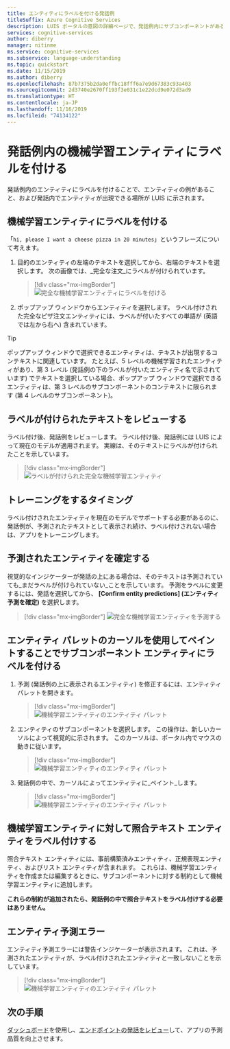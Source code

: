 ```yaml
---
title: エンティティにラベルを付ける発話例
titleSuffix: Azure Cognitive Services
description: LUIS ポータルの意図の詳細ページで、発話例内にサブコンポーネントがある機械学習エンティティにラベルを付ける方法について説明します。
services: cognitive-services
author: diberry
manager: nitinme
ms.service: cognitive-services
ms.subservice: language-understanding
ms.topic: quickstart
ms.date: 11/15/2019
ms.author: diberry
ms.openlocfilehash: 87b7375b2da0effbc18fff6a7e9d67383c93a403
ms.sourcegitcommit: 2d3740e2670ff193f3e031c1e22dcd9e072d3ad9
ms.translationtype: HT
ms.contentlocale: ja-JP
ms.lasthandoff: 11/16/2019
ms.locfileid: "74134122"
---
```

# <a name="label-machine-learned-entity-in-an-example-utterance"></a>発話例内の機械学習エンティティにラベルを付ける

発話例内のエンティティにラベルを付けることで、エンティティの例があること、および発話内でエンティティが出現できる場所が LUIS に示されます。 

## <a name="labeling-machine-learned-entity"></a>機械学習エンティティにラベルを付ける

「`hi, please I want a cheese pizza in 20 minutes`」というフレーズについて考えます。 

1. 目的のエンティティの左端のテキストを選択してから、右端のテキストを選択します。 次の画像では、_完全な注文_にラベルが付けられています。

    > [!div class="mx-imgBorder"]
    > ![完全な機械学習エンティティにラベルを付ける](media/label-utterances/example-1-label-machine-learned-entity-complete-order.png)

1. ポップアップ ウィンドウからエンティティを選択します。 ラベル付けされた完全なピザ注文エンティティには、ラベルが付いたすべての単語が (英語では左から右へ) 含まれています。 

> [!TIP]
> ポップアップ ウィンドウで選択できるエンティティは、テキストが出現するコンテキストに関連しています。 たとえば、5 レベルの機械学習されたエンティティがあり、第 3 レベル (発話例の下のラベルが付いたエンティティ名で示されています) でテキストを選択している場合、ポップアップ ウィンドウで選択できるエンティティは、第 3 レベルのサブコンポーネントのコンテキストに限られます (第 4 レベルのサブコンポーネント)。 

## <a name="review-labeled-text"></a>ラベルが付けられたテキストをレビューする

ラベル付け後、発話例をレビューします。 ラベル付け後、発話例には LUIS によって現在のモデルが適用されます。 実線は、そのテキストにラベルが付けられたことを示しています。 

> [!div class="mx-imgBorder"]
> ![ラベルが付けられた完全な機械学習エンティティ](media/label-utterances/example-1-label-machine-learned-entity-complete-order-labeled.png)

## <a name="when-to-train"></a>トレーニングをするタイミング

ラベル付けされたエンティティを現在のモデルでサポートする必要があるのに、発話例が、予測されたテキストとして表示され続け、ラベル付けされない場合は、アプリをトレーニングします。  

## <a name="confirm-predicted-entity"></a>予測されたエンティティを確定する

視覚的なインジケーターが発話の上にある場合は、そのテキストは予測されていても_まだラベルが付けられていない_ことを示しています。 予測をラベルに変更するには、発話を選択してから、 **[Confirm entity predictions] (エンティティ予測を確定)** を選択します。

> [!div class="mx-imgBorder"]
> ![完全な機械学習エンティティを予測する](media/label-utterances/example-1-label-machine-learned-entity-complete-order-predicted.png)

## <a name="label-subcomponent-entity-by-painting-with-entity-palette-cursor"></a>エンティティ パレットのカーソルを使用してペイントすることでサブコンポーネント エンティティにラベルを付ける

1. 予測 (発話例の上に表示されるエンティティ) を修正するには、エンティティ パレットを開きます。 

    > [!div class="mx-imgBorder"]
    > ![機械学習エンティティのエンティティ パレット](media/label-utterances/pizza-entity-palette-with-pizza-type-selected.png)

1. エンティティのサブコンポーネントを選択します。 この操作は、新しいカーソルによって視覚的に示されます。 このカーソルは、ポータル内でマウスの動きに従います。 

    > [!div class="mx-imgBorder"]
    > ![機械学習エンティティのエンティティ パレット](media/label-utterances/pizza-type-entity-palette-cursor.png)

1. 発話例の中で、カーソルによってエンティティに_ペイント_します。 

    > [!div class="mx-imgBorder"]
    > ![機械学習エンティティのエンティティ パレット](media/label-utterances/paint-subcomponent-with-entity-palette-cursor.png)

## <a name="labeling-matching-text-entities-to-a-machine-learned-entity"></a>機械学習エンティティに対して照合テキスト エンティティをラベル付けする

照合テキスト エンティティには、事前構築済みエンティティ、正規表現エンティティ、およびリスト エンティティが含まれます。 これらは、機械学習エンティティを作成または編集するときに、サブコンポーネントに対する制約として機械学習エンティティに追加します。 

**これらの制約が追加されたら、発話例の中で照合テキストをラベル付けする必要はありません。**

## <a name="entity-prediction-errors"></a>エンティティ予測エラー

エンティティ予測エラーには警告インジケーターが表示されます。 これは、予測されたエンティティが、ラベル付けされたエンティティと一致しないことを示しています。 

> [!div class="mx-imgBorder"]
> ![機械学習エンティティのエンティティ パレット](media/label-utterances/example-utterance-indicates-prediction-error.png)

## <a name="next-steps"></a>次の手順

[ダッシュボード](luis-how-to-use-dashboard.md)を使用し、[エンドポイントの発話をレビュー](luis-how-to-review-endpoint-utterances.md)して、アプリの予測品質を向上させます。
